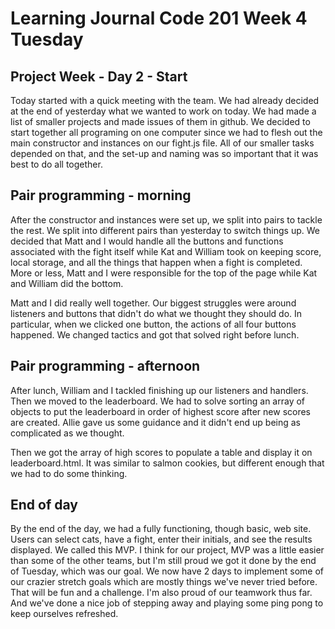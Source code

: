 # Learning Journal Code 201 Week 4 Tuesday

## Project Week - Day 2 - Start
Today started with a quick meeting with the team.  We had already decided at the end of yesterday what we wanted to work on today. We had made a list of smaller projects and made issues of them in github.  We decided to start together all programing on one computer since we had to flesh out the main constructor and instances on our fight.js file.  All of our smaller tasks depended on that, and the set-up and naming was so important that it was best to do all together.

## Pair programming - morning
After the constructor and instances were set up, we split into pairs to tackle the rest.  We split into different pairs than yesterday to switch things up.  We decided that Matt and I would handle all the buttons and functions associated with the fight itself while Kat and William took on keeping score, local storage, and all the things that happen when a fight is completed.  More or less, Matt and I were responsible for the top of the page while Kat and William did the bottom.

Matt and I did really well together.  Our biggest struggles were around listeners and buttons that didn't do what we thought they should do.  In particular, when we clicked one button, the actions of all four buttons happened.  We changed tactics and got that solved right before lunch.

## Pair programming - afternoon
After lunch, William and I tackled finishing up our listeners and handlers.  Then we moved to the leaderboard.  We had to solve sorting an array of objects to put the leaderboard in order of highest score after new scores are created.  Allie gave us some guidance and it didn't end up being as complicated as we thought.  

Then we got the array of high scores to populate a table and display it on leaderboard.html.  It was similar to salmon cookies, but different enough that we had to do some thinking.  

## End of day
By the end of the day, we had a fully functioning, though basic, web site.  Users can select cats, have a fight, enter their initials, and see the results displayed.  We called this MVP.  I think for our project, MVP was a little easier than some of the other teams, but I'm still proud we got it done by the end of Tuesday, which was our goal.  We now have 2 days to implement some of our crazier stretch goals which are mostly things we've never tried before.  That will be fun and a challenge.  I'm also proud of our teamwork thus far.  And we've done a nice job of stepping away and playing some ping pong to keep ourselves refreshed.
